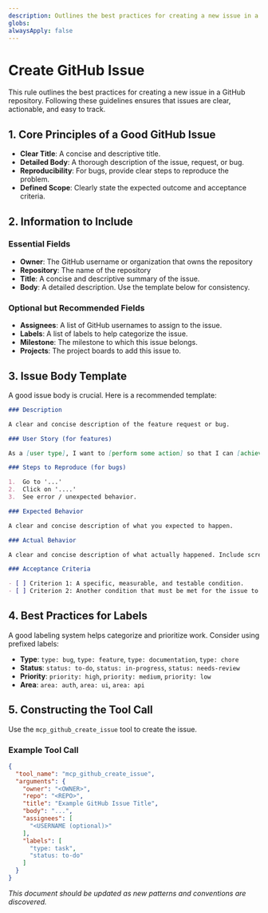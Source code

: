 ```yaml
---
description: Outlines the best practices for creating a new issue in a GitHub repository.
globs:
alwaysApply: false
---
```

# Create GitHub Issue

This rule outlines the best practices for creating a new issue in a GitHub repository. Following these guidelines ensures that issues are clear, actionable, and easy to track.

## 1. Core Principles of a Good GitHub Issue

-   **Clear Title**: A concise and descriptive title.
-   **Detailed Body**: A thorough description of the issue, request, or bug.
-   **Reproducibility**: For bugs, provide clear steps to reproduce the problem.
-   **Defined Scope**: Clearly state the expected outcome and acceptance criteria.

## 2. Information to Include

### **Essential Fields**

-   **Owner**: The GitHub username or organization that owns the repository
-   **Repository**: The name of the repository
-   **Title**: A concise and descriptive summary of the issue.
-   **Body**: A detailed description. Use the template below for consistency.

### **Optional but Recommended Fields**

-   **Assignees**: A list of GitHub usernames to assign to the issue.
-   **Labels**: A list of labels to help categorize the issue.
-   **Milestone**: The milestone to which this issue belongs.
-   **Projects**: The project boards to add this issue to.

## 3. Issue Body Template

A good issue body is crucial. Here is a recommended template:

```markdown
### Description

A clear and concise description of the feature request or bug.

### User Story (for features)

As a [user type], I want to [perform some action] so that I can [achieve some goal].

### Steps to Reproduce (for bugs)

1.  Go to '...'
2.  Click on '....'
3.  See error / unexpected behavior.

### Expected Behavior

A clear and concise description of what you expected to happen.

### Actual Behavior

A clear and concise description of what actually happened. Include screenshots or logs if possible.

### Acceptance Criteria

- [ ] Criterion 1: A specific, measurable, and testable condition.
- [ ] Criterion 2: Another condition that must be met for the issue to be considered done.
```

## 4. Best Practices for Labels

A good labeling system helps categorize and prioritize work. Consider using prefixed labels:

-   **Type**: `type: bug`, `type: feature`, `type: documentation`, `type: chore`
-   **Status**: `status: to-do`, `status: in-progress`, `status: needs-review`
-   **Priority**: `priority: high`, `priority: medium`, `priority: low`
-   **Area**: `area: auth`, `area: ui`, `area: api`

## 5. Constructing the Tool Call

Use the `mcp_github_create_issue` tool to create the issue.

### Example Tool Call

```json
{
  "tool_name": "mcp_github_create_issue",
  "arguments": {
    "owner": "<OWNER>",
    "repo": "<REPO>",
    "title": "Example GitHub Issue Title",
    "body": "...",
    "assignees": [
      "<USERNAME (optional)>"
    ],
    "labels": [
      "type: task",
      "status: to-do"
    ]
  }
}
```

*This document should be updated as new patterns and conventions are discovered.*
